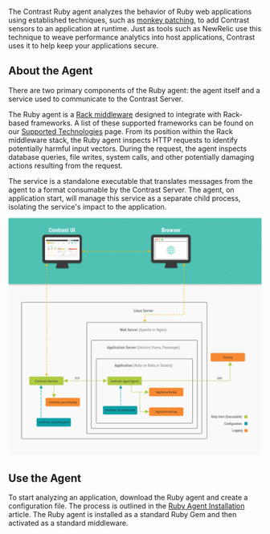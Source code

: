 
<!-- 
title: "Ruby Agent Overview "
description: "Troubleshooting the Ruby Agent"
tags: "installation Ruby on Rails agent troubleshooting"
-->

The Contrast Ruby agent analyzes the behavior of Ruby web applications using established techniques, such as 
[monkey patching](https://en.wikipedia.org/wiki/Monkey_patch), to add Contrast sensors to an application at runtime. 
Just as tools such as NewRelic use this technique to weave performance analytics into host applications, Contrast uses 
it to help keep your applications secure. 
 

## About the Agent

There are two primary components of the Ruby agent: the agent itself and a service used to communicate to the Contrast
Server.
 
The Ruby agent is a [Rack middleware](http://rack.github.io/) designed to integrate with Rack-based frameworks. 
A list of these supported frameworks can be found on our [Supported Technologies](installation-ruby.html#ruby-supported)
page. From its position within the Rack middleware stack, the Ruby agent inspects HTTP requests to identify potentially 
harmful input vectors. During the request, the agent inspects database queries, file writes, system calls, and other 
potentially damaging actions resulting from the request. 
 
The service is a standalone executable that translates messages from the agent to a format consumable by the Contrast
Server. The agent, on application start, will manage this service as a separate child process, isolating the service's
impact to the application. 

<a href="assets/images/Ruby-agent-arch.png" rel="lightbox" title="Ruby agent architecture"><img class="thumbnail" src="assets/images/Ruby-agent-arch.png"/></a>

## Use the Agent 

To start analyzing an application, download the Ruby agent and create a configuration file. The process is outlined in
the [Ruby Agent Installation](installation-ruby.html#ruby-install) article. The Ruby agent is installed as a standard
Ruby Gem and then activated as a standard middleware.

